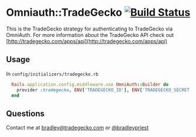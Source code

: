 # Omniauth::TradeGecko [![Build Status](https://travis-ci.org/tradegecko/omniauth-tradegecko.png)](https://travis-ci.org/tradegecko/omniauth-tradegecko)

This is the TradeGecko strategy for authenticating to TradeGecko via OmniAuth. 
For more information about the TradeGecko API check out [http://tradegecko.com/apps/api](http://tradegecko.com/apps/api)

## Usage
In `config/initializers/tradegecko.rb`

```ruby
  Rails.application.config.middleware.use OmniAuth::Builder do
    provider :tradegecko, ENV['TRADEGECKO_ID'], ENV['TRADEGECKO_SECRET']
  end
```

## Questions
Contact me at [bradley@tradegecko.com](mailto:bradley@tradegecko.com) or [@bradleypriest](http://twitter.com/bradleypriest)
